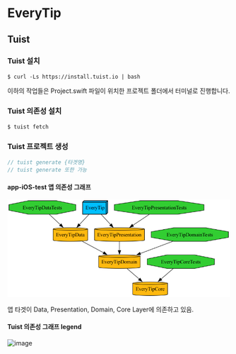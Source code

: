 # EveryTip

## Tuist

### Tuist 설치
```
$ curl -Ls https://install.tuist.io | bash
```

이하의 작업들은 Project.swift 파일이 위치한 프로젝트 폴더에서 터미널로 진행합니다.

### Tuist 의존성 설치
```swift
$ tuist fetch
```

### Tuist 프로젝트 생성
```swift
// tuist generate {타겟명}
// tuist generate 또한 가능
```



#### app-iOS-test 앱 의존성 그래프
![image](graph.png)

앱 타겟이 Data, Presentation, Domain, Core Layer에 의존하고 있음.

#### Tuist 의존성 그래프 legend
![image](https://github.com/EveryTip/app-iOS-test/assets/73145656/557863f2-7eb1-4990-96f6-93490b6ed0ec)

<br>
